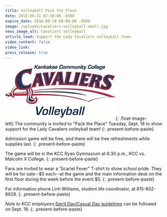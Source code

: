 ```yaml
---
title: Volleyball Pack the Place
date: 2018-08-31 07:58:00 -0500
expire_date: 2018-09-18 00:00:00 -0500
image: /uploads/cavaliers-volleyball-small.jpg
news_image_alt: Cavaliers Volleyball
article_lead: Support the Lady Cavaliers volleyball team.
video_content: false
video_link:
press_release: true
---
```


![](/uploads/cavaliers-volleyball-small.jpg){: .float-image-left}&nbsp;The community is invited to "Pack the Place" Tuesday, Sept. 18 to show support for the Lady Cavaliers volleyball team!
{: .present-before-paste}

Admission game will be free, and there will be free refreshments while supplies last.
{: .present-before-paste}

The game will be in the KCC Ryan Gymnasium at 6:30 p.m., KCC vs. Malcolm X College.
{: .present-before-paste}

Fans are invited to wear a 'Scarlet Fever" T-shirt to show school pride. They will be for sale--$5 each--at the game and the main information desk on the first floor during the week before the event $5.
{: .present-before-paste}

For information phone Linh Williams, student life coordinator, at 815-802-8628.
{: .present-before-paste}

*Note to KCC employees:*[Spirit Day/Casual Day guidelines](https:my.kcc.edu/employees/Documents/CasualDenimGuidelines-8-31-2018.pdf)&nbsp;can be followed on Sept. 18.
{: .present-before-paste}